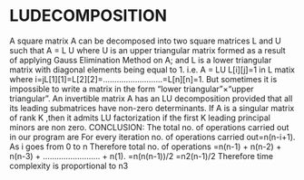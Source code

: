 # LUDECOMPOSITION
A square matrix A can be decomposed into two square matrices L and U such that A = L U where U is an upper triangular matrix formed as a result of applying Gauss Elimination Method on A; and L is a lower triangular matrix with diagonal elements being equal to 1.
i.e.     A = LU
 L[i][j]=1 in L matix where i=jL[1][1]=L[2][2]=……………………..=L[n][n]=1.
But sometimes it is impossible to write a matrix in the form “lower triangular”×“upper triangular”. An invertible matrix A has an LU decomposition provided that all its leading submatrices have non-zero determinants. If A is a singular matrix of rank K ,then it admits LU factorization if the first K leading principal minors are non zero.
CONCLUSION:
The total no. of operations carried out in our program are
For every iteration no. of operations carried out=n(n-i+1).
As i goes from 0 to n
Therefore total no. of operations
=n(n-1) + n(n-2) + n(n-3) + ……………………. + n(1).
=n(n(n-1))/2
=n2(n-1)/2
Therefore time complexity is proportional to n3
